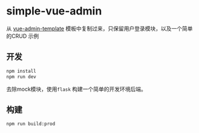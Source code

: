 # simple-vue-admin

从 [vue-admin-template](https://github.com/PanJiaChen/vue-admin-template) 模板中复制过来，只保留用户登录模块，以及一个简单的CRUD
示例

## 开发

```bash
npm install
npm run dev
```

去除mock模块，使用`flask` 构建一个简单的开发环境后端。

## 构建

```bash
npm run build:prod
```